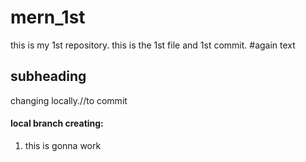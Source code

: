 # mern_1st
this is my 1st repository.
this is the 1st file and 1st commit.
#again text

## subheading
changing locally.//to commit

#### local branch creating:
1. this is gonna work

